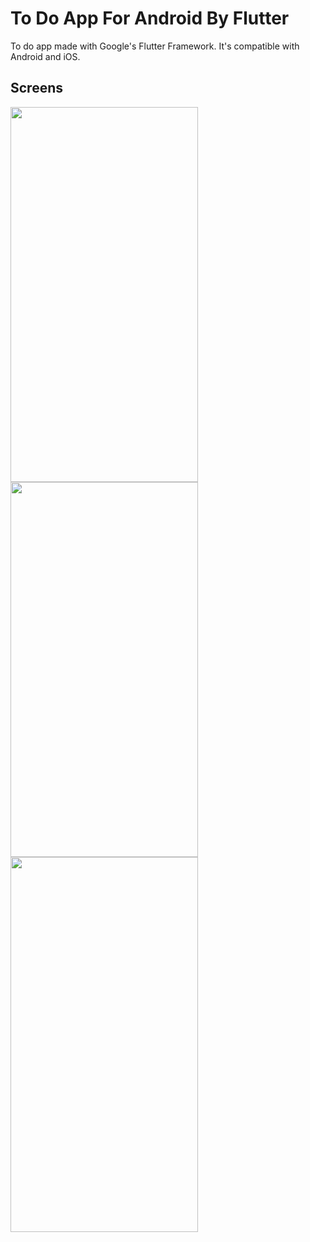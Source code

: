 # To Do App For Android By Flutter

To do app made with Google's Flutter Framework. It's compatible with Android and iOS.

## Screens
<img src="https://user-images.githubusercontent.com/106550125/196774703-1f7f9361-54d0-4647-a334-1d3921b9b8ff.png" width="300" height="600">
<img src="https://user-images.githubusercontent.com/106550125/196774713-6770224d-150f-4083-9de5-fa29004db0c7.png" width="300" height="600">
<img src="https://user-images.githubusercontent.com/106550125/196774723-ec677dc0-8feb-42e9-b107-ca93514bf0de.png" width="300" height="600">

